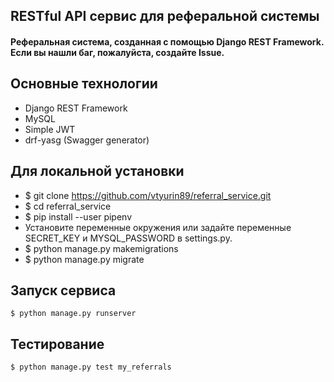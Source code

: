 
## RESTful API сервис для реферальной системы

#### Реферальная система, созданная с помощью Django REST Framework. Если вы нашли баг, пожалуйста, создайте Issue.


## Основные технологии
* Django REST Framework
* MySQL
* Simple JWT
* drf-yasg (Swagger generator)

## Для локальной установки
* $ git clone https://github.com/vtyurin89/referral_service.git
* $ cd referral_service
* $ pip install --user pipenv
* Установите переменные окружения или задайте переменные SECRET_KEY и MYSQL_PASSWORD в settings.py.
* $ python manage.py makemigrations
* $ python manage.py migrate

## Запуск сервиса
```
$ python manage.py runserver
```
## Тестирование
```
$ python manage.py test my_referrals
```